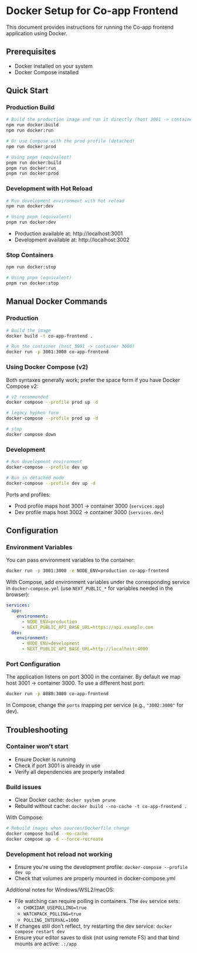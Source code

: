 # Docker Setup for Co-app Frontend

This document provides instructions for running the Co-app frontend application using Docker.

## Prerequisites

- Docker installed on your system
- Docker Compose installed

## Quick Start

### Production Build

```bash
# Build the production image and run it directly (host 3001 -> container 3000)
npm run docker:build
npm run docker:run

# Or use Compose with the prod profile (detached)
npm run docker:prod

# Using pnpm (equivalent)
pnpm run docker:build
pnpm run docker:run
pnpm run docker:prod
```

### Development with Hot Reload

```bash
# Run development environment with hot reload
npm run docker:dev

# Using pnpm (equivalent)
pnpm run docker:dev
```

- Production available at: http://localhost:3001
- Development available at: http://localhost:3002

### Stop Containers

```bash
npm run docker:stop

# Using pnpm (equivalent)
pnpm run docker:stop
```

## Manual Docker Commands

### Production

```bash
# Build the image
docker build -t co-app-frontend .

# Run the container (host 3001 -> container 3000)
docker run -p 3001:3000 co-app-frontend
```

### Using Docker Compose (v2)

Both syntaxes generally work; prefer the space form if you have Docker Compose v2:

```bash
# v2 recommended
docker compose --profile prod up -d

# legacy hyphen form
docker-compose --profile prod up -d

# stop
docker compose down
```

### Development

```bash
# Run development environment
docker-compose --profile dev up

# Run in detached mode
docker-compose --profile dev up -d
```

Ports and profiles:
- Prod profile maps host 3001 -> container 3000 (`services.app`)
- Dev profile maps host 3002 -> container 3000 (`services.dev`)

## Configuration

### Environment Variables

You can pass environment variables to the container:

```bash
docker run -p 3001:3000 -e NODE_ENV=production co-app-frontend
```

With Compose, add environment variables under the corresponding service in `docker-compose.yml` (use `NEXT_PUBLIC_*` for variables needed in the browser):

```yaml
services:
  app:
    environment:
      - NODE_ENV=production
      - NEXT_PUBLIC_API_BASE_URL=https://api.example.com
  dev:
    environment:
      - NODE_ENV=development
      - NEXT_PUBLIC_API_BASE_URL=http://localhost:4000
```

### Port Configuration

The application listens on port 3000 in the container. By default we map host 3001 -> container 3000. To use a different host port:

```bash
docker run -p 8080:3000 co-app-frontend
```

In Compose, change the `ports` mapping per service (e.g., `"3002:3000"` for dev).

## Troubleshooting

### Container won't start
- Ensure Docker is running
- Check if port 3001 is already in use
- Verify all dependencies are properly installed

### Build issues
- Clear Docker cache: `docker system prune`
- Rebuild without cache: `docker build --no-cache -t co-app-frontend .`

With Compose:

```bash
# Rebuild images when sources/Dockerfile change
docker compose build --no-cache
docker compose up -d --force-recreate
```

### Development hot reload not working
- Ensure you're using the development profile: `docker-compose --profile dev up`
- Check that volumes are properly mounted in docker-compose.yml

Additional notes for Windows/WSL2/macOS:
- File watching can require polling in containers. The `dev` service sets:
  - `CHOKIDAR_USEPOLLING=true`
  - `WATCHPACK_POLLING=true`
  - `POLLING_INTERVAL=1000`
- If changes still don’t reflect, try restarting the dev service: `docker compose restart dev`
- Ensure your editor saves to disk (not using remote FS) and that bind mounts are active: `.:/app`
